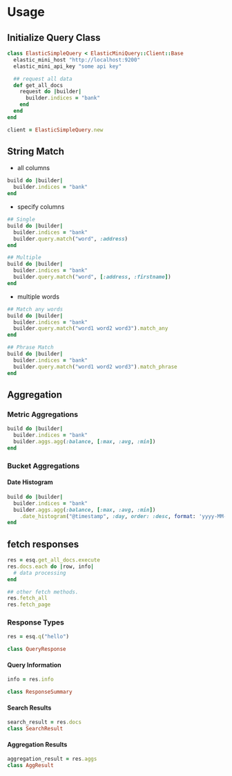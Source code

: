 # Usage

## Initialize Query Class

```ruby
class ElasticSimpleQuery < ElasticMiniQuery::Client::Base
  elastic_mini_host "http://localhost:9200"
  elastic_mini_api_key "some api key"

  ## request all data
  def get_all_docs
    request do |builder|
      builder.indices = "bank"
    end
  end
end

client = ElasticSimpleQuery.new
```

## String Match

* all columns

```ruby
build do |builder|
  builder.indices = "bank"
end
```

* specify columns

```ruby
## Single
build do |builder|
  builder.indices = "bank"
  builder.query.match("word", :address)
end

## Multiple
build do |builder|
  builder.indices = "bank"
  builder.query.match("word", [:address, :firstname])
end
```

* multiple words

```ruby
## Match any words
build do |builder|
  builder.indices = "bank"
  builder.query.match("word1 word2 word3").match_any
end 

## Phrase Match
build do |builder|
  builder.indices = "bank"
  builder.query.match("word1 word2 word3").match_phrase
end  
```

## Aggregation

### Metric Aggregations

```ruby
build do |builder|
  builder.indices = "bank"
  builder.aggs.agg(:balance, [:max, :avg, :min])
end
```

### Bucket Aggregations

#### Date Histogram

```ruby
build do |builder|
  builder.indices = "bank"
  builder.aggs.agg(:balance, [:max, :avg, :min])
    .date_histogram("@timestamp", :day, order: :desc, format: 'yyyy-MM-dd')
end
```

## fetch responses

```ruby
res = esq.get_all_docs.execute
res.docs.each do |row, info|
  # data processing
end

## other fetch methods.
res.fetch_all
res.fetch_page
```

### Response Types

```ruby
res = esq.q("hello")

class QueryResponse
```

#### Query Information

```ruby
info = res.info

class ResponseSummary
```

#### Search Results

```ruby
search_result = res.docs
class SearchResult
```

#### Aggregation Results

```ruby
aggregation_result = res.aggs
class AggResult
```
